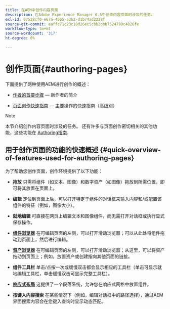 ```yaml
---
title: 在AEM中创作内容页面
description: 在Adobe Experience Manager 6.5中创作内容页面时涉及的任务。
exl-id: 07528cf0-e67a-46b5-a3b2-d1b74ad2228f
source-git-commit: eaffc71c23c18d26ec5cbb2bbb7524790c4826fe
workflow-type: tm+mt
source-wordcount: '317'
ht-degree: 0%

---
```


# 创作页面{#authoring-pages}

下面提供了两种使用AEM进行创作的概述：

* [作者的首要步骤](/help/sites-authoring/first-steps.md)  — 新作者的简介

* [页面创作快速指南](/help/sites-authoring/qg-page-authoring.md)  — 主要操作的快速指南（高级别）

>[!NOTE]
>
>本节介绍创作内容页面时涉及的任务。 还有许多与页面创作密切相关的其他功能，这些功能在 [Authoring指南](/help/sites-authoring/home.md).

## 用于创作页面的功能的快速概述 {#quick-overview-of-features-used-for-authoring-pages}

为了帮助您创作页面，创作环境提供了以下功能：

* **拖放**
只需将组件（如文本、图像）和数字资产（如图像）拖放到所需位置，即可将其放置在页面上。

* **编辑**
定位到页面上后，可以打开特定于组件的对话框来输入内容和/或配置该组件的特征（例如，图像大小）。

* **就地编辑**
可直接在网页上编辑文本和图像组件，而无需打开对话框或执行显式保存操作。

* **[组件浏览器](/help/sites-authoring/author-environment-tools.md#componentsbrowsertouchoptimizedui)**
在可编辑页面的左侧，可以打开滑动浏览器；可以从此处将组件拖动到页面上，然后进行编辑。

* **[资产浏览器](/help/sites-authoring/author-environment-tools.md#assetsbrowsertouchoptimizedui)**
在可编辑页面的左侧，可以打开滑动浏览器；从这里，可以将资产拖动到页面上；例如，放置资产或创建指向其他页面的链接。

* **组件工具栏**
单击/点按一次或缓慢双击都会显示相应的工具栏（单击可显示就地编辑工具栏，单击缓慢双击可显示完整工具栏）。

* **[响应式布局](/help/sites-authoring/responsive-layout.md)**
这提供了一个段落系统，允许您在响应式网格中放置组件。

* **按键入内容搜索**
在某些情况下（例如，编辑对话框中的路径选择），通过AEM界面搜索内容会在您键入查询时显示动态匹配。
